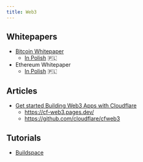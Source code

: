 ```yaml
---
title: Web3
---
```


## Whitepapers

- [Bitcoin Whitepaper](https://bitcoin.org/bitcoin.pdf)
  - [In Polish](https://bitcoin.org/files/bitcoin-paper/bitcoin_pl.pdf) 🇵🇱
- Ethereum Whitepaper
  - [In Polish](https://ethereum.org/pl/whitepaper/) 🇵🇱

## Articles

- [Get started Building Web3 Apps with Cloudflare](https://blog.cloudflare.com/get-started-web3/)
  - https://cf-web3.pages.dev/
  - https://github.com/cloudflare/cfweb3

## Tutorials

- [Buildspace](https://buildspace.so/p)
